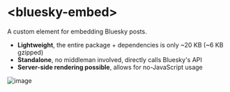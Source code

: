 # &lt;bluesky-embed>

A custom element for embedding Bluesky posts.

- **Lightweight**, the entire package + dependencies is only ~20 KB (~6 KB gzipped)
- **Standalone**, no middleman involved, directly calls Bluesky's API
- **Server-side rendering possible**, allows for no-JavaScript usage

![image](https://github.com/user-attachments/assets/fbe19e25-bcc8-4fd5-ac9d-568badbbb238)

